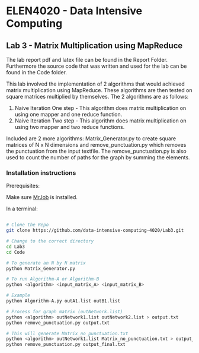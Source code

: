 # ELEN4020 - Data Intensive Computing
## Lab 3 - Matrix Multiplication using MapReduce
The lab report pdf and latex file can be found in the Report Folder. Furthermore the source code that was written and used for the lab can be found in the Code folder.

This lab involved the implementation of 2 algorithms that would achieved matrix multiplication using MapReduce. These algorithms are then tested on square matrices multiplied by themselves. The 2 algorithms are as follows:

1. Naive Iteration One step - This algorithm does matrix multiplication on using one mapper and one reduce function.
2. Naive Iteration Two step - This algorithm does matrix multiplication on using two mapper and two reduce functions.

Included are 2 more algorithms: Matrix_Generator.py to create square matrices of N x N dimensions and remove_punctuation.py which removes the punctuation from the input textfile. The remove_punctuation.py is also used to count the number of paths for the graph by summing the elements.

### Installation instructions

Prerequisites:

Make sure [MrJob](https://github.com/Yelp/mrjob) is installed.

In a terminal:

```bash

# Clone the Repo
git clone https://github.com/data-intensive-computing-4020/Lab3.git

# Change to the correct directory
cd Lab3
cd Code

# To generate an N by N matrix
python Matrix_Generator.py

# To run Algorithm-A or Algorithm-B
python <algorithm> <input_matrix_A> <input_matrix_B>

# Example
python Algorithm-A.py outA1.list outB1.list

# Process for graph matrix (outNetwork.list)
python <algorithm> outNetwork1.list outNetwork2.list > output.txt
python remove_punctuation.py output.txt

# This will generate Matrix_no_punctuation.txt
python <algorithm> outNetwork1.list Matrix_no_punctuation.txt > output_final.txt
python remove_punctuation.py output_final.txt


```
